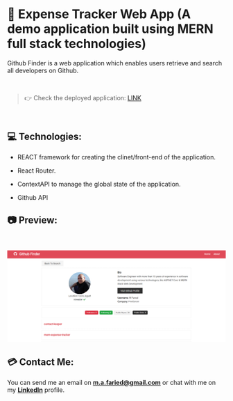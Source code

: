 # 📐 Expense Tracker Web App (A demo application built using MERN full stack technologies)

Github Finder is a web application which enables users retrieve and search all developers on Github.

<br>

> 👉 Check the deployed application: [LINK](https://m-faried.github.io/github-finder/) 

<br>

## 💻 Technologies:

* REACT framework for creating the clinet/front-end of the application.

* React Router.

* ContextAPI to manage the global state of the application.

* Github API

## 📷 Preview:

<br>
<p align="center">
    <img src="./screenshots/GitHubFinder.PNG" alt="screen1" width="800"/>    
</p>

## 💳 Contact Me:
You can send me an email on **m.a.faried@gmail.com** or chat with me on my **[LinkedIn](https://www.linkedin.com/in/mo-faried-0258a445/)** profile.